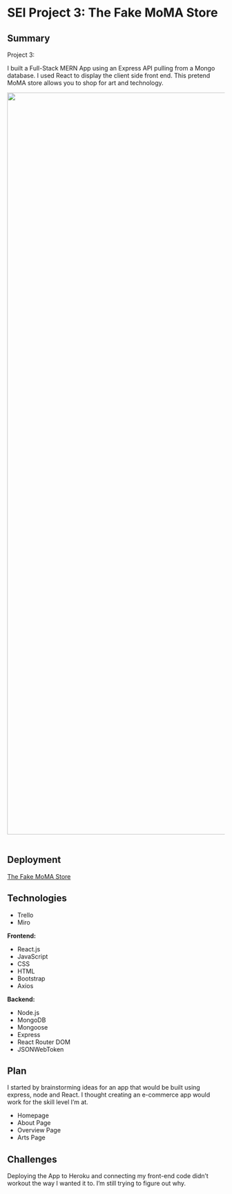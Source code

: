 # SEI Project 3: The Fake MoMA Store

## Summary

Project 3:

 I built a Full-Stack MERN App using an Express API pulling from a Mongo database. I used React to display the client side front end. This pretend MoMA store allows you to shop for art and technology. 

<div align="center">
  <img width="1718" alt="Screen Shot 2022-05-06 at 10 18 56 PM" src="https://user-images.githubusercontent.com/95665741/167235879-d883d917-fe97-47c6-988d-ae51d3ea7050.png">

 <img src=""/>
 <img src=""/>
 <img src=""/>
 </div>

## Deployment
<a href="https://enigmatic-beyond-82935.herokuapp.com/">The Fake MoMA Store</a>
 

## Technologies

* Trello
* Miro

**Frontend:**
* React.js
* JavaScript
* CSS
* HTML
* Bootstrap
* Axios

**Backend:**
* Node.js
* MongoDB
* Mongoose
* Express
* React Router DOM
* JSONWebToken

## Plan
I started by brainstorming ideas for an app that would be built using express, node and React. I thought creating an e-commerce app would work for the skill level I’m at. 


* Homepage
* About Page
* Overview Page
* Arts Page


## Challenges
Deploying the App to Heroku and connecting my front-end code didn’t workout the way I wanted it to. I’m still trying to figure out why. 
